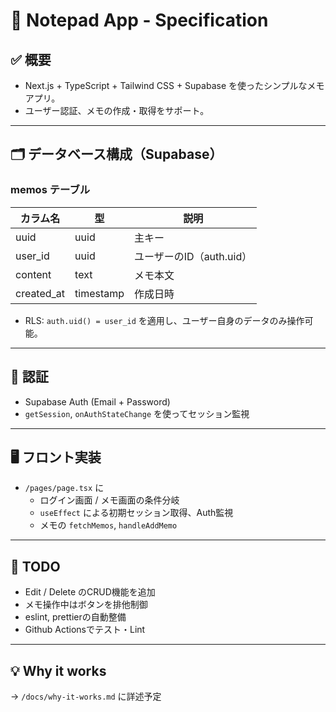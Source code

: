 # 📜 Notepad App - Specification

## ✅ 概要
- Next.js + TypeScript + Tailwind CSS + Supabase を使ったシンプルなメモアプリ。
- ユーザー認証、メモの作成・取得をサポート。

---

## 🗂 データベース構成（Supabase）
### memos テーブル
| カラム名     | 型         | 説明                     |
|-------------|------------|--------------------------|
| uuid        | uuid       | 主キー                   |
| user_id     | uuid       | ユーザーのID（auth.uid） |
| content     | text       | メモ本文                 |
| created_at  | timestamp  | 作成日時                 |

- RLS: `auth.uid() = user_id` を適用し、ユーザー自身のデータのみ操作可能。

---

## 🔑 認証
- Supabase Auth (Email + Password)
- `getSession`, `onAuthStateChange` を使ってセッション監視

---

## 🖥 フロント実装
- `/pages/page.tsx` に
  - ログイン画面 / メモ画面の条件分岐
  - `useEffect` による初期セッション取得、Auth監視
  - メモの `fetchMemos`, `handleAddMemo`

---

## 🚀 TODO
- Edit / Delete のCRUD機能を追加
- メモ操作中はボタンを排他制御
- eslint, prettierの自動整備
- Github Actionsでテスト・Lint

---

## 💡 Why it works
→ `/docs/why-it-works.md` に詳述予定
